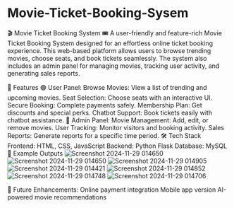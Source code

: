 # Movie-Ticket-Booking-Sysem
🎬 Movie Ticket Booking System 🎟️
A user-friendly and feature-rich Movie Ticket Booking System designed for an effortless online ticket booking experience. This web-based platform allows users to browse trending movies, choose seats, and book tickets seamlessly. The system also includes an admin panel for managing movies, tracking user activity, and generating sales reports.

🚀 Features
🟢 User Panel:
Browse Movies: View a list of trending and upcoming movies.
Seat Selection: Choose seats with an interactive UI.
Secure Booking: Complete payments safely.
Membership Plan: Get discounts and special perks.
Chatbot Support: Book tickets easily with chatbot assistance.
🔵 Admin Panel:
Movie Management: Add, edit, or remove movies.
User Tracking: Monitor visitors and booking activity.
Sales Reports: Generate reports for a specific time period.
🛠️ Tech Stack
Frontend: HTML, CSS, JavaScript
Backend: Python Flask
Database: MySQL
📸 Example Outputs
![Screenshot 2024-11-29 014650](https://github.com/user-attachments/assets/3601af23-4a74-44da-8820-ef10963c5551)
![Screenshot 2024-11-29 014650](https://github.com/user-attachments/assets/3601af23-4a74-44da-8820-ef10963c5551)
![Screenshot 2024-11-29 014905](https://github.com/user-attachments/assets/59d850cb-41b6-495a-ab19-838ca2ec385a)
![Screenshot 2024-11-29 014421](https://github.com/user-attachments/assets/e55ca399-c630-4835-840e-0e64cfd253c5)
![Screenshot 2024-11-29 014852](https://github.com/user-attachments/assets/f05f1f09-5301-48bc-bce9-913e153392c1)
![Screenshot 2024-11-29 014748](https://github.com/user-attachments/assets/fd508d07-508c-441a-8c85-98f1e0cb344d)
![Screenshot 2024-11-29 014706](https://github.com/user-attachments/assets/41b05d9a-4c6d-4844-a051-6f32b0fe8912)

🎯 Future Enhancements:
Online payment integration
Mobile app version
AI-powered movie recommendations

